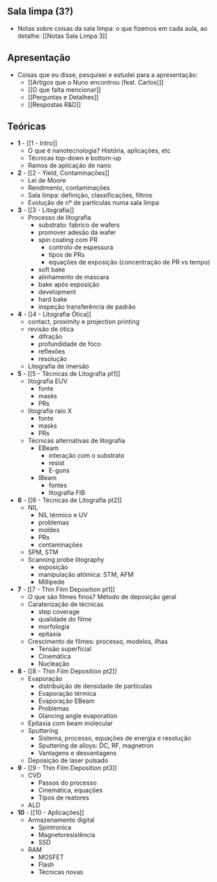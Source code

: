 ## Sala limpa (3?)
- Notas sobre coisas da sala limpa: o que fizemos em cada aula, ao detalhe: [[Notas Sala Limpa 3]]

## Apresentação
- Coisas que eu disse, pesquisei e estudei para a apresentação:
    - [[Artigos que o Nuno encontrou (feat. Carlos)]]
    - [[O que falta mencionar]]
    - [[Perguntas e Detalhes]]
    - [[Respostas R&D]]

## Teóricas
- **1** - [[1 - Intro]]
    - O que é nanotecnologia? História, aplicações, etc
    - Técnicas top-down e bottom-up
    - Ramos de aplicação de nano
- **2** - [[2 - Yield, Contaminações]]
    - Lei de Moore
    - Rendimento, contaminações
    - Sala limpa: definição, classificações, filtros
    - Evolução de nº de partículas numa sala limpa
- **3** - [[3 - Litografia]]
    - Processo de litografia
        - substrato: fabrico de wafers
        - promover adesão da wafer
        - spin coating com PR
            - controlo de espessura
            - tipos de PRs
            - equações de exposição (concentração de PR vs tempo)
        - soft bake
        - alinhamento de mascara
        - bake após exposição
        - development
        - hard bake
        - inspeção transferência de padrão
- **4** - [[4 - Litografia Ótica]]
    - contact, proximity e projection printing
    -  revisão de ótica
        - difração
        - profundidade de foco
        - reflexões
        - resolução
    - Litografia de imersão
- **5** - [[5 - Técnicas de Litografia pt1]]
    - litografia EUV
        - fonte 
        - masks
        - PRs
    - litografia raio X
        - fonte 
        - masks 
        - PRs
    - Técnicas alternativas de litografia
        - EBeam
            - interação com o substrato
            - resist
            - E-guns
        - IBeam
            - fontes
            - litografia FIB
- **6** - [[6 - Técnicas de Litografia pt2]]
    - NIL
        - NIL térmico e UV
        - problemas
        - moldes
        - PRs
        - contaminações
    - SPM, STM
    - Scanning probe litography
        - exposição
        - manipulação atómica: STM, AFM
        - Millipede
- **7** - [[7 - Thin Film Deposition pt1]]
    - O que são filmes finos? Método de deposição geral
    - Caraterização de técnicas
        - step coverage
        - qualidade do filme
        - morfologia
        - epitaxia
    - Crescimento de filmes: processo, modelos, ilhas
        - Tensão superficial
        - Cinemática
        - Nucleação
- **8** - [[8 - Thin Film Deposition pt2]]
    - Evaporação
        - distribuição de densidade de partículas
        - Evaporação térmica
        - Evaporação EBeam
        - Problemas
        - Glancing angle evaporation
    - Epitaxia com beam molecular
    - Sputtering
        - Sistema, processo, equações de energia e resolução
        - Sputtering de alloys: DC, RF, magnetron
        - Vantagens e desvantagens
    - Deposição de laser pulsado
- **9** - [[9 - Thin Film Deposition pt3]]
    - CVD
        - Passos do processo
        - Cinemática, equações
        - Tipos de reatores
    - ALD
- **10** - [[10 - Aplicações]]
    - Armazenamento digital
        - Spintronica
        - Magnetoresistência
        - SSD
    - RAM
        - MOSFET
        - Flash
        - Técnicas novas